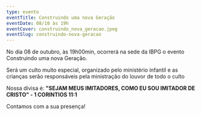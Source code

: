 ```yaml
---
type: evento
eventTitle: Construindo uma nova Geração
eventDate: 08/10 às 19h
eventCover: construindo_nova_geracao.jpeg
eventSlug: construindo-nova-geracao
---
```


No dia 08 de outubro, às 19h00min, ocorrerá na sede da IBPG o evento Construindo uma nova Geração.

Será um culto muito especial, organizado pelo ministério infantil e as crianças serão responsáveis pela ministração do louvor de todo o culto

Nossa divisa é: **"SEJAM MEUS IMITADORES, COMO EU SOU IMITADOR DE CRISTO" - 1 CORINTIOS 11:1**

Contamos com a sua presença!